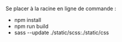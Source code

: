 Se placer à la racine en ligne de commande :
- npm install
- npm run build
- sass --update ./static/scss:./static/css